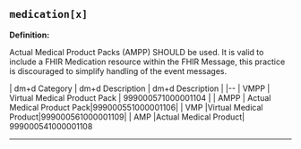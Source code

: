 ## `medication[x]`

<b>Definition:</b><br>

Actual Medical Product Packs (AMPP) SHOULD be used. It is valid to include a FHIR Medication resource within the FHIR Message, this practice is discouraged to simplify handling of the event messages.

| dm+d Category | dm+d Description | dm+d Description |
|--
| VMPP |	Virtual Medical Product Pack |	 999000571000001104 |
| AMPP | Actual Medical Product Pack|999000551000001106|
| VMP |Virtual Medical Product|999000561000001109|
| AMP |Actual Medical Product|	999000541000001108

---


